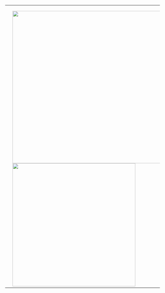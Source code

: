 <table>
  <tr>
      <td></td>
      <td>
        <p>
          <img align="left" width="495px" align="left" src="https://github-readme-stats.vercel.app/api?username=diegorubin&theme=buefy&hide_border=true" />
        </p>
        <p>
          <img align="left" width="400px" align="left" src="https://github-readme-stats.vercel.app/api/top-langs?username=diegorubin&hide=css,html&theme=buefy&hide_border=true" />
        </p>
      </td>
  </tr>   
</table>
